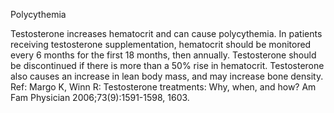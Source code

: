 Polycythemia

Testosterone increases hematocrit and can cause polycythemia.  In patients receiving testosterone supplementation, hematocrit should be monitored every 6 months for the first 18 months, then annually.  Testosterone should be discontinued if there is more than a 50% rise in hematocrit.  Testosterone also causes an increase in lean body mass, and may increase bone density. Ref: Margo K, Winn R: Testosterone treatments: Why, when, and how? Am Fam Physician 2006;73(9):1591-1598, 1603.